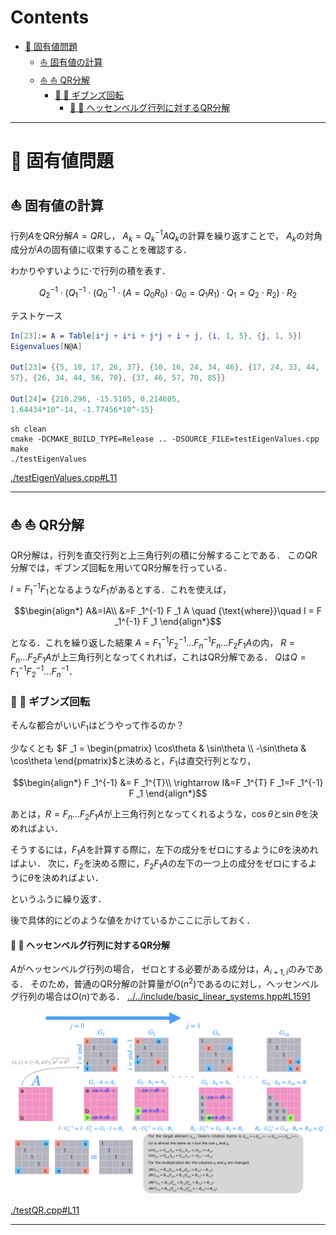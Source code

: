# Contents
- [🐋 固有値問題](#-固有値問題)
    - [⛵ 固有値の計算](#-固有値の計算)
    - [⛵ ⛵ QR分解](#--qr分解)
        - [🪼 🪼 ギブンズ回転](#--ギブンズ回転)
            - [🪸 🪸 ヘッセンベルグ行列に対するQR分解](#--ヘッセンベルグ行列に対するqr分解)


---
# 🐋 固有値問題 

## ⛵ 固有値の計算 

行列$`A`$をQR分解$`A=QR`$し，
$`A _k = Q _k^{-1} A Q _k`$の計算を繰り返すことで，
$`A _k`$の対角成分が$`A`$の固有値に収束することを確認する．

わかりやすいように$`\cdot`$で行列の積を表す．

```math
Q _2^{-1} \cdot (Q _1^{-1} \cdot (Q _0^{-1} \cdot (A = Q _0R _0) \cdot Q _0=Q _1R _1) \cdot Q _1=Q _2 \cdot R _2) \cdot R _2
```

テストケース

```Mathematica
In[23]:= A = Table[i*j + i*i + j*j + i + j, {i, 1, 5}, {j, 1, 5}]
Eigenvalues[N@A]

Out[23]= {{5, 10, 17, 26, 37}, {10, 16, 24, 34, 46}, {17, 24, 33, 44,
57}, {26, 34, 44, 56, 70}, {37, 46, 57, 70, 85}}

Out[24]= {210.296, -15.5105, 0.214605,
1.64434*10^-14, -1.77456*10^-15}
```


```shell
sh clean
cmake -DCMAKE_BUILD_TYPE=Release .. -DSOURCE_FILE=testEigenValues.cpp
make
./testEigenValues
```

[./testEigenValues.cpp#L11](./testEigenValues.cpp#L11)

---
## ⛵ ⛵ QR分解  

QR分解は，行列を直交行列と上三角行列の積に分解することである．
このQR分解では，ギブンズ回転を用いてQR分解を行っている．

$`I = F _1^{-1} F _1`$となるような$`F _1`$があるとする．これを使えば，

```math
\begin{align*}
A&=IA\\
&=F _1^{-1} F _1 A \quad {\text{where}}\quad I = F _1^{-1} F _1
\end{align*}
```

となる．これを繰り返した結果
$`A = F _1^{-1} F _2^{-1} ...F _n^{-1} F _n ... F _2 F _1 A`$の内，
$`R = F _n ... F _2 F _1 A`$が上三角行列となってくれれば，これはQR分解である．
$`Q`$は$`Q = F _1^{-1} F _2^{-1} ...F _n^{-1}`$．

### 🪼 🪼 ギブンズ回転  

そんな都合がいい$`F _1`$はどうやって作るのか？

少なくとも
$`F _1 = \begin{pmatrix} \cos\theta & \sin\theta \\ -\sin\theta & \cos\theta \end{pmatrix}`$と決めると，$`F _1`$は直交行列となり，

```math
\begin{align*}
F _1^{-1} &= F _1^{T}\\
\rightarrow I&=F _1^{T} F _1=F _1^{-1} F _1
\end{align*}
```

あとは，$`R = F _n ... F _2 F _1 A`$が上三角行列となってくれるような，$`\cos\theta`$と$`\sin\theta`$を決めればよい．

そうするには，$`F _1 A`$を計算する際に，左下の成分をゼロにするように$`\theta`$を決めればよい．
次に，$`F _2`$を決める際に，$`F _2 F _1 A`$の左下の一つ上の成分をゼロにするように$`\theta`$を決めればよい．

というふうに繰り返す．

後で具体的にどのような値をかけているかここに示しておく．

#### 🪸 🪸 ヘッセンベルグ行列に対するQR分解  

$`A`$がヘッセンベルグ行列の場合，
ゼロとする必要がある成分は，$`A _{i+1,i}`$のみである．
そのため，普通のQR分解の計算量が$`O(n^2)`$であるのに対し，ヘッセンベルグ行列の場合は$`O(n)`$である．
[../../include/basic_linear_systems.hpp#L1591](../../include/basic_linear_systems.hpp#L1591)


![QR.png](QR.png)

[./testQR.cpp#L11](./testQR.cpp#L11)

---

